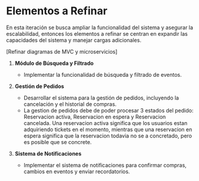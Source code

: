 
# Elementos a Refinar 
En esta iteración se busca ampliar la funcionalidad del sistema y asegurar la escalabilidad, entonces los elementos a refinar se centran en expandir las capacidades del sistema y manejar cargas adicionales.

[Refinar diagramas de MVC y microservicios]



1. **Módulo de Búsqueda y Filtrado**
   -  Implementar la funcionalidad de búsqueda y filtrado de eventos.

2. **Gestión de Pedidos**
   - Desarrollar el sistema para la gestión de pedidos, incluyendo la cancelación y el historial de compras.
   - La gestion de pedidos debe de poder procesar 3 estados del pedido: Reservacion activa, Reservacion en espera y Reservacion cancelada. Una reservacion activa significa que los usuarios estan adquiriendo tickets en el momento, mientras que una reservacion en espera significa que la reservacion todavia no se a concretado, pero es posible que se concrete.

3. **Sistema de Notificaciones**
   - Implementar el sistema de notificaciones para confirmar compras, cambios en eventos y enviar recordatorios.
